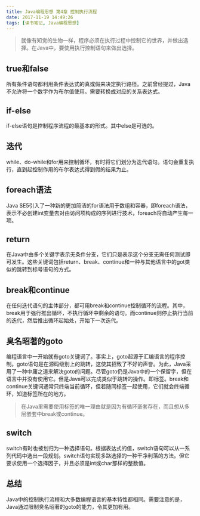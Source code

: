 ```yaml
---
title: Java编程思想 第4章 控制执行流程
date: 2017-11-19 14:49:26
tags: [读书笔记, Java编程思想]
---
```

> 就像有知觉的生物一样，程序必须在执行过程中控制它的世界，并做出选择。在Java中，要使用执行控制语句来做出选择。

## true和false

所有条件语句都利用条件表达式的真或假来决定执行路径。之前曾经提过，Java不允许将一个数字作为布尔值使用。需要转换成对应的关系表达式。

## if-else

if-else语句是控制程序流程的最基本的形式。其中else是可选的。

## 迭代

while、do-while和for用来控制循环，有时将它们划分为迭代语句。语句会重复执行，直到起控制作用的布尔表达式得到假的结果为止。

## foreach语法

Java SE5引入了一种新的更加简洁的for语法用于数组和容器，即foreach语法，表示不必创建int变量去对由访问项构成的序列进行技术，foreach将自动产生每一项。

## return

在Java中由多个关键字表示无条件分支，它们只是表示这个分支无需任何测试即可发生。这些关键词包括return、break、continue和一种与其他语言中的got类似的跳转到标号语句的方式。

## break和continue

在任何迭代语句的主体部分，都可用break和continue控制循环的流程。其中，break用于强行推出循环，不执行循环中剩余的语句。而continue则停止执行当前的迭代，然后推出循环起始处，开始下一次迭代。

## 臭名昭著的goto

编程语言中一开始就有goto关键词了。事实上，goto起源于汇编语言的程序控制。goto语句是在源码级别上的跳转，这使其招致了不好的声誉。为此，Java采用了一种中庸之道来解决goto的问题。尽管goto仍是Java中的一个保留字，但在语言中并没有使用它。但是Java可以完成类似于跳转的操作。即标签。break和continue关键词通常只终端当前循环，但若随同标签一起使用，它们就会终端循环，知道标签所在的地方。

> 在Java里需要使用标签的唯一理由就是因为有循环嵌套存在，而且想从多层嵌套中break或continue。

## switch

switch有时也被划归为一种选择语句。根据表达式的值，switch语句可以从一系列代码中选出一段规划。switch语句实现多路选择的一种干净利落的方法。但它要求使用一个选择因子，并且必须是int或char那样的整数值。

## 总结

Java中的控制执行流程和大多数编程语言的基本特性都相同。需要注意的是，Java通过限制臭名昭著的goto的能力，令其更加有用。